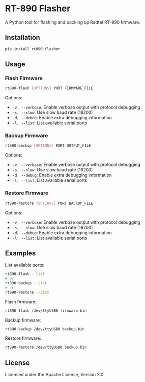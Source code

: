 # RT-890 Flasher

A Python tool for flashing and backing up Radtel RT-890 firmware.

## Installation

```bash
pip install rt890-flasher
```

## Usage

### Flash Firmware

```bash
rt890-flash [OPTIONS] PORT FIRMWARE_FILE
```

Options:
- `-v, --verbose`: Enable verbose output with protocol debugging
- `-s, --slow`: Use slow baud rate (19200)
- `-d, --debug`: Enable extra debugging information
- `-l, --list`: List available serial ports

### Backup Firmware

```bash
rt890-backup [OPTIONS] PORT OUTPUT_FILE
```

Options:
- `-v, --verbose`: Enable verbose output with protocol debugging
- `-s, --slow`: Use slow baud rate (19200)
- `-d, --debug`: Enable extra debugging information
- `-l, --list`: List available serial ports

### Restore Firmware

```bash
rt890-restore [OPTIONS] PORT BACKUP_FILE
```

Options:
- `-v, --verbose`: Enable verbose output with protocol debugging
- `-s, --slow`: Use slow baud rate (19200)
- `-d, --debug`: Enable extra debugging information
- `-l, --list`: List available serial ports

## Examples

List available ports:
```bash
rt890-flash --list
# or
rt890-backup --list
# or
rt890-restore --list
```

Flash firmware:
```bash
rt890-flash /dev/ttyUSB0 firmware.bin
```

Backup firmware:
```bash
rt890-backup /dev/ttyUSB0 backup.bin
```

Restore firmware:
```bash
rt890-restore /dev/ttyUSB0 backup.bin
```

## License

Licensed under the Apache License, Version 2.0 